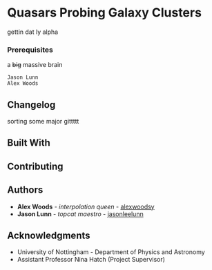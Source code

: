 # Quasars Probing Galaxy Clusters

gettin dat ly alpha

### Prerequisites

a <s>big</s> massive brain

```
Jason Lunn
Alex Woods
```

## Changelog

sorting some major gittttt

## Built With

<!-- * [Dropwizard](http://www.dropwizard.io/1.0.2/docs/) - The web framework used
* [Maven](https://maven.apache.org/) - Dependency Management
* [ROME](https://rometools.github.io/rome/) - Used to generate RSS Feeds -->

## Contributing

<!-- Please read [CONTRIBUTING.md](https://gist.github.com/PurpleBooth/b24679402957c63ec426) for details on our code of conduct, and the process for submitting pull requests to us. -->

## Authors

* **Alex Woods** - *interpolation queen* - [alexwoodsy](https://github.com/alexwoodsy)
* **Jason Lunn** - *topcat maestro* - [jasonleelunn](https://github.com/jasonleelunn)

## Acknowledgments

* University of Nottingham - Department of Physics and Astronomy
* Assistant Professor Nina Hatch (Project Supervisor)
